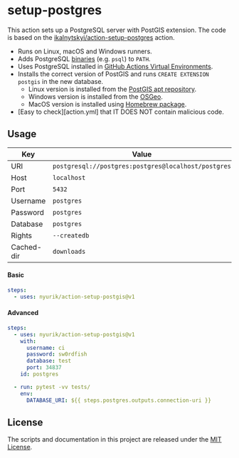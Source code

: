 # setup-postgres

This action sets up a PostgreSQL server with PostGIS extension.  The code is based on the [ikalnytskyi/action-setup-postgres](https://github.com/ikalnytskyi/action-setup-postgres) action.

* Runs on Linux, macOS and Windows runners.
* Adds PostgreSQL [binaries](https://www.postgresql.org/docs/current/reference-client.html) (e.g. `psql`) to `PATH`.
* Uses PostgreSQL installed in [GitHub Actions Virtual Environments](https://github.com/actions/virtual-environments).
* Installs the correct version of PostGIS and runs `CREATE EXTENSION postgis` in the new database.
  * Linux version is installed from the [PostGIS apt repository](https://postgis.net/install/).
  * Windows version is installed from the [OSGeo](https://download.osgeo.org/postgis/windows/).
  * MacOS version is installed using [Homebrew package](https://formulae.brew.sh/formula/postgis).
* [Easy to check][action.yml] that IT DOES NOT contain malicious code.

## Usage

| Key        | Value                                               |
|------------|-----------------------------------------------------|
| URI        | `postgresql://postgres:postgres@localhost/postgres` |
| Host       | `localhost`                                         |
| Port       | `5432`                                              |
| Username   | `postgres`                                          |
| Password   | `postgres`                                          |
| Database   | `postgres`                                          |
| Rights     | `--createdb`                                        |
| Cached-dir | `downloads`                                         |

#### Basic

```yaml
steps:
  - uses: nyurik/action-setup-postgis@v1
```

#### Advanced

```yaml
steps:
  - uses: nyurik/action-setup-postgis@v1
    with:
      username: ci
      password: sw0rdfish
      database: test
      port: 34837
    id: postgres

  - run: pytest -vv tests/
    env:
      DATABASE_URI: ${{ steps.postgres.outputs.connection-uri }}
```

## License

The scripts and documentation in this project are released under the
[MIT License](LICENSE).
